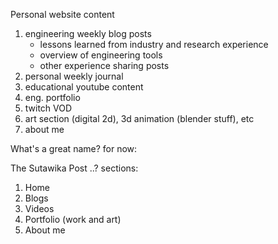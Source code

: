 Personal website content
  1. engineering weekly blog posts 
      - lessons learned from industry and research experience
      - overview of engineering tools
      - other experience sharing posts
  2. personal weekly journal
  3. educational youtube content
  4. eng. portfolio
  5. twitch VOD
  6. art section (digital 2d), 3d animation (blender stuff), etc
  7. about me

What's a great name?
for now:

The Sutawika Post ..?
sections:
1. Home
2. Blogs
3. Videos
4. Portfolio (work and art)
5. About me
